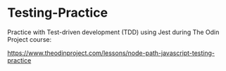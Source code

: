 # Testing-Practice

Practice with Test-driven development (TDD) using Jest during The Odin Project course:

https://www.theodinproject.com/lessons/node-path-javascript-testing-practice
